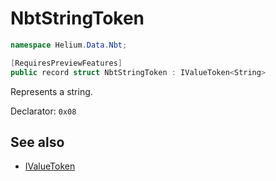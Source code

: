 # NbtStringToken

~~~cs
namespace Helium.Data.Nbt;

[RequiresPreviewFeatures]
public record struct NbtStringToken : IValueToken<String>
~~~

Represents a string.

Declarator: `0x08`

## See also

- [IValueToken](../../abstraction/ref/ivaluetoken)